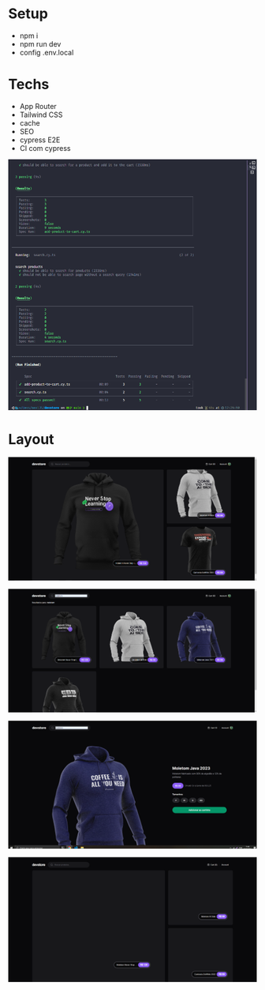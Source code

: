 # Setup

- npm i
- npm run dev
- config .env.local

# Techs

- App Router
- Tailwind CSS
- cache
- SEO
- cypress E2E
- CI com cypress

![cypress E2E](cypress.png)    
 
# Layout

![product list](layout/image.png)

![search product](layout/image-1.png)

![add to cart](layout/image-2.png)

![skeleton](layout/image-3.png)

